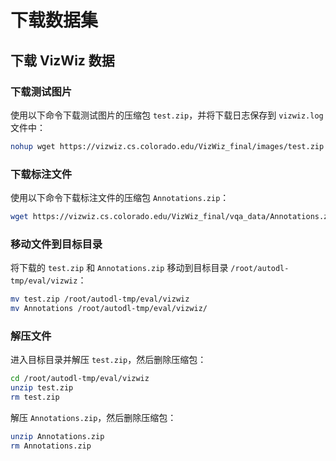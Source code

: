 # 下载数据集

## 下载 VizWiz 数据

### 下载测试图片
使用以下命令下载测试图片的压缩包 `test.zip`，并将下载日志保存到 `vizwiz.log` 文件中：
```bash
nohup wget https://vizwiz.cs.colorado.edu/VizWiz_final/images/test.zip > vizwiz.log 2>&1 &
```

### 下载标注文件
使用以下命令下载标注文件的压缩包 `Annotations.zip`：
```bash
wget https://vizwiz.cs.colorado.edu/VizWiz_final/vqa_data/Annotations.zip
```

### 移动文件到目标目录
将下载的 `test.zip` 和 `Annotations.zip` 移动到目标目录 `/root/autodl-tmp/eval/vizwiz`：
```bash
mv test.zip /root/autodl-tmp/eval/vizwiz
mv Annotations /root/autodl-tmp/eval/vizwiz/
```

### 解压文件
进入目标目录并解压 `test.zip`，然后删除压缩包：
```bash
cd /root/autodl-tmp/eval/vizwiz
unzip test.zip
rm test.zip
```

解压 `Annotations.zip`，然后删除压缩包：
```bash
unzip Annotations.zip
rm Annotations.zip
```